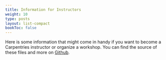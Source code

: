```yaml
---
title: Information for Instructors
weight: 10
type: posts
layout: list-compact
bookToc: false
---
```


<!-- Instructor stuff gets loaded via Hugo module from the 'organisational' repo. Edit them there if needed. -->

Here is some information that might come in handy if you want to become a Carpentries instructor or organize a workshop. You can find the source of these files and more on [Github](https://github.com/uio-carpentry/organisational/tree/master/workshop_operations).
